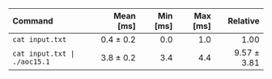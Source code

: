 | Command | Mean [ms] | Min [ms] | Max [ms] | Relative |
|:---|---:|---:|---:|---:|
| `cat input.txt` | 0.4 ± 0.2 | 0.0 | 1.0 | 1.00 |
| `cat input.txt \| ./aoc15.1` | 3.8 ± 0.2 | 3.4 | 4.4 | 9.57 ± 3.81 |
